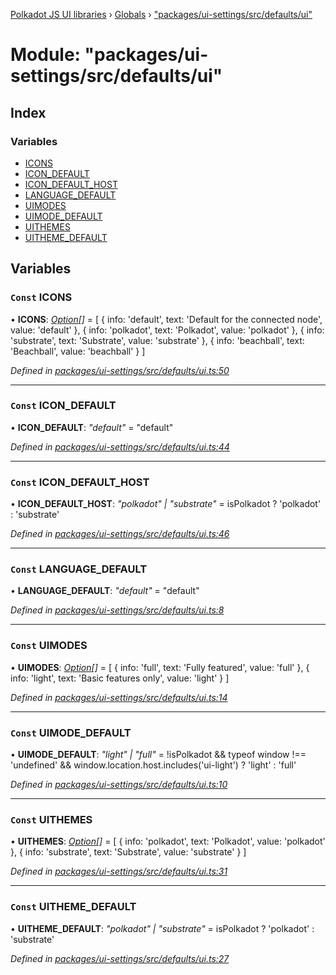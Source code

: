 [Polkadot JS UI libraries](../README.md) › [Globals](../globals.md) › ["packages/ui-settings/src/defaults/ui"](_packages_ui_settings_src_defaults_ui_.md)

# Module: "packages/ui-settings/src/defaults/ui"

## Index

### Variables

* [ICONS](_packages_ui_settings_src_defaults_ui_.md#const-icons)
* [ICON_DEFAULT](_packages_ui_settings_src_defaults_ui_.md#const-icon_default)
* [ICON_DEFAULT_HOST](_packages_ui_settings_src_defaults_ui_.md#const-icon_default_host)
* [LANGUAGE_DEFAULT](_packages_ui_settings_src_defaults_ui_.md#const-language_default)
* [UIMODES](_packages_ui_settings_src_defaults_ui_.md#const-uimodes)
* [UIMODE_DEFAULT](_packages_ui_settings_src_defaults_ui_.md#const-uimode_default)
* [UITHEMES](_packages_ui_settings_src_defaults_ui_.md#const-uithemes)
* [UITHEME_DEFAULT](_packages_ui_settings_src_defaults_ui_.md#const-uitheme_default)

## Variables

### `Const` ICONS

• **ICONS**: *[Option](_packages_ui_settings_src_types_.md#option)[]* = [
  {
    info: 'default',
    text: 'Default for the connected node',
    value: 'default'
  },
  {
    info: 'polkadot',
    text: 'Polkadot',
    value: 'polkadot'
  },
  {
    info: 'substrate',
    text: 'Substrate',
    value: 'substrate'
  },
  {
    info: 'beachball',
    text: 'Beachball',
    value: 'beachball'
  }
]

*Defined in [packages/ui-settings/src/defaults/ui.ts:50](https://github.com/polkadot-js/ui/blob/723641ac/packages/ui-settings/src/defaults/ui.ts#L50)*

___

### `Const` ICON_DEFAULT

• **ICON_DEFAULT**: *"default"* = "default"

*Defined in [packages/ui-settings/src/defaults/ui.ts:44](https://github.com/polkadot-js/ui/blob/723641ac/packages/ui-settings/src/defaults/ui.ts#L44)*

___

### `Const` ICON_DEFAULT_HOST

• **ICON_DEFAULT_HOST**: *"polkadot" | "substrate"* = isPolkadot
  ? 'polkadot'
  : 'substrate'

*Defined in [packages/ui-settings/src/defaults/ui.ts:46](https://github.com/polkadot-js/ui/blob/723641ac/packages/ui-settings/src/defaults/ui.ts#L46)*

___

### `Const` LANGUAGE_DEFAULT

• **LANGUAGE_DEFAULT**: *"default"* = "default"

*Defined in [packages/ui-settings/src/defaults/ui.ts:8](https://github.com/polkadot-js/ui/blob/723641ac/packages/ui-settings/src/defaults/ui.ts#L8)*

___

### `Const` UIMODES

• **UIMODES**: *[Option](_packages_ui_settings_src_types_.md#option)[]* = [
  {
    info: 'full',
    text: 'Fully featured',
    value: 'full'
  },
  {
    info: 'light',
    text: 'Basic features only',
    value: 'light'
  }
]

*Defined in [packages/ui-settings/src/defaults/ui.ts:14](https://github.com/polkadot-js/ui/blob/723641ac/packages/ui-settings/src/defaults/ui.ts#L14)*

___

### `Const` UIMODE_DEFAULT

• **UIMODE_DEFAULT**: *"light" | "full"* = !isPolkadot && typeof window !== 'undefined' && window.location.host.includes('ui-light')
  ? 'light'
  : 'full'

*Defined in [packages/ui-settings/src/defaults/ui.ts:10](https://github.com/polkadot-js/ui/blob/723641ac/packages/ui-settings/src/defaults/ui.ts#L10)*

___

### `Const` UITHEMES

• **UITHEMES**: *[Option](_packages_ui_settings_src_types_.md#option)[]* = [
  {
    info: 'polkadot',
    text: 'Polkadot',
    value: 'polkadot'
  },
  {
    info: 'substrate',
    text: 'Substrate',
    value: 'substrate'
  }
]

*Defined in [packages/ui-settings/src/defaults/ui.ts:31](https://github.com/polkadot-js/ui/blob/723641ac/packages/ui-settings/src/defaults/ui.ts#L31)*

___

### `Const` UITHEME_DEFAULT

• **UITHEME_DEFAULT**: *"polkadot" | "substrate"* = isPolkadot
  ? 'polkadot'
  : 'substrate'

*Defined in [packages/ui-settings/src/defaults/ui.ts:27](https://github.com/polkadot-js/ui/blob/723641ac/packages/ui-settings/src/defaults/ui.ts#L27)*
